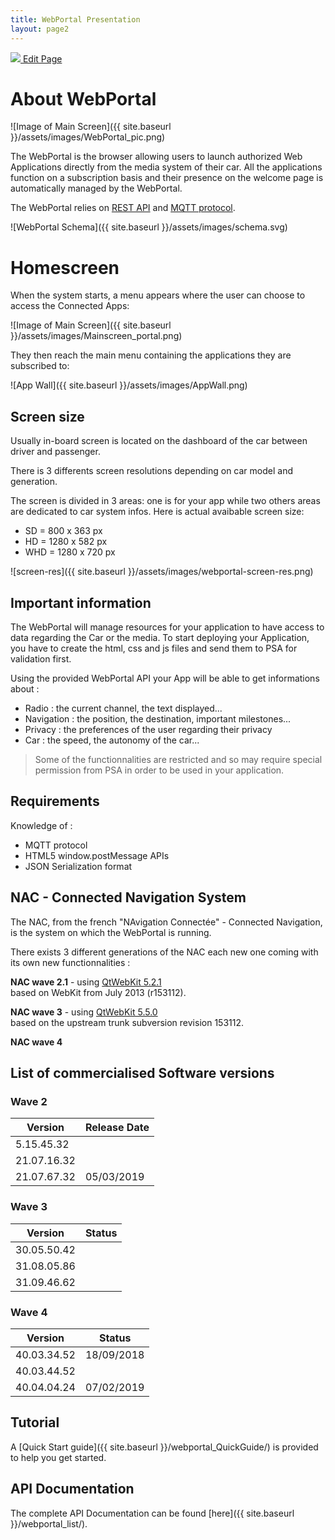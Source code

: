 ```yaml
---
title: WebPortal Presentation
layout: page2
---
```


<a href="https://github.com/GroupePSA/groupepsa.github.io/tree/master/{{ page.path }}" class="button is-link is-outlined is-pulled-right" target="_blank" title="Edit this page on GitHub">
		<img src="{{ site.baseurl }}/assets/images/github.png">
        Edit Page</a>

# About WebPortal

![Image of Main Screen]({{ site.baseurl }}/assets/images/WebPortal_pic.png)

The WebPortal is the browser allowing users to launch authorized Web Applications directly from the media system of their car.
All the applications function on a subscription basis and their presence on the welcome page is automatically managed by the WebPortal.

The WebPortal relies on [REST API](https://restfulapi.net/) and [MQTT protocol](http://mosquitto.org/man/mqtt-7.html).

![WebPortal Schema]({{ site.baseurl }}/assets/images/schema.svg)

# Homescreen
When the system starts, a menu appears where the user can choose to access the Connected Apps:

![Image of Main Screen]({{ site.baseurl }}/assets/images/Mainscreen_portal.png)

They then reach the main menu containing the applications they are subscribed to:

![App Wall]({{ site.baseurl }}/assets/images/AppWall.png)


## Screen size
Usually in-board screen is located on the dashboard of the car between driver and passenger.

There is 3 differents screen resolutions depending on car model and generation.

The screen is divided in 3 areas: one is for your app while two others areas are dedicated to car system infos.
Here is actual avaibable screen size:
- SD = 800 x 363 px
- HD = 1280 x 582 px
- WHD = 1280 x 720 px

![screen-res]({{ site.baseurl }}/assets/images/webportal-screen-res.png)


## Important information

The WebPortal will manage resources for your application to have access to data regarding the Car or the media.
To start deploying your Application, you have to create the html, css and js files and send them to PSA for validation first.

Using the provided WebPortal API your App will be able to get informations about :
- Radio : the current channel, the text displayed...
- Navigation : the position, the destination, important milestones...
- Privacy : the preferences of the user regarding their privacy
- Car : the speed, the autonomy of the car...

>Some of the functionnalities are restricted and so may require special permission from PSA in order to be used in your application.

## Requirements

Knowledge of :
- MQTT protocol
- HTML5 window.postMessage APIs
- JSON Serialization format

## NAC - Connected Navigation System

The NAC, from the french "NAvigation Connectée" - Connected Navigation, is the system on which the WebPortal is running.  

There exists 3 different generations of the NAC each new one coming with its own new functionnalities :  

**NAC wave 2.1** - using [QtWebKit 5.2.1](http://download.qt.io/archive/qt/5.2/5.2.1/submodules/qtwebkit-opensource-src-5.2.1.tar.gz)  
based on WebKit from July 2013 (r153112).

**NAC wave 3** - using [QtWebKit 5.5.0](http://download.qt.io/archive/qt/5.5/5.5.0/submodules/qtwebkit-opensource-src-5.5.0.tar.gz)  
based on the upstream trunk subversion revision 153112.

**NAC wave 4**

## List of commercialised Software versions

### Wave 2

| Version | Release Date|
|----|----|
|5.15.45.32||
|21.07.16.32||
|21.07.67.32| 05/03/2019|


### Wave 3

| Version | Status|
|----|----|
|30.05.50.42||
|31.08.05.86||
|31.09.46.62||


### Wave 4

| Version | Status|
|----|----|
|40.03.34.52| 18/09/2018|
|40.03.44.52||
|40.04.04.24| 07/02/2019|


## Tutorial

A [Quick Start guide]({{ site.baseurl }}/webportal_QuickGuide/) is provided to help you get started.

## API Documentation

The complete API Documentation can be found [here]({{ site.baseurl }}/webportal_list/).
